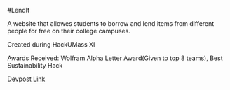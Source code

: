 #LendIt

A website that allowes students to borrow and lend items from different people for free on their college campuses. 

Created during HackUMass XI

Awards Received:
Wolfram Alpha Letter Award(Given to top 8 teams), Best Sustainability Hack


<a href="https://devpost.com/software/lendit-rmgkul?ref_content=user-portfolio&ref_feature=in_progress" alt="devpost">Devpost Link</a>

